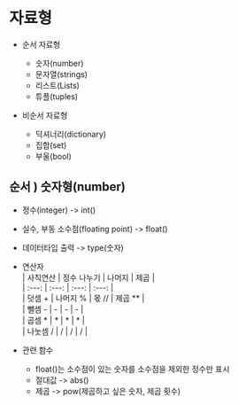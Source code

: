 # 자료형
* 순서 자료형             
    * 숫자(number)        
    * 문자열(strings)                
    * 리스트(Lists)               
    * 튜플(tuples)                      
                         
* 비순서 자료형             
    * 딕셔너리(dictionary)          
    * 집합(set)            
    * 부울(bool)           

## 순서 ) 숫자형(number)         
* 정수(integer) -> int()        
* 실수, 부동 소수점(floating point) -> float()          
* 데이터타입 출력 -> type(숫자)        
             
* 연산자     
| 사칙연산 | 정수 나누기 | 나머지 | 제곱 |                                 
| :---: | :---: | :---: | :---: |                              
| 덧셈 + | 나머지 % | 몫 // | 제곱 ** |                       
| 뺄셈 - | - | - | - |             
| 곱셈 * | * | * | * |                    
| 나눗셈 / | / | / | / |                                          
                          
* 관련 함수         
    * float()는 소수점이 있는 숫자를 소수점을 제외한 정수만 표시        
    * 절대값 -> abs()            
    * 제곱 -> pow(제곱하고 싶은 숫자, 제곱 횟수)
